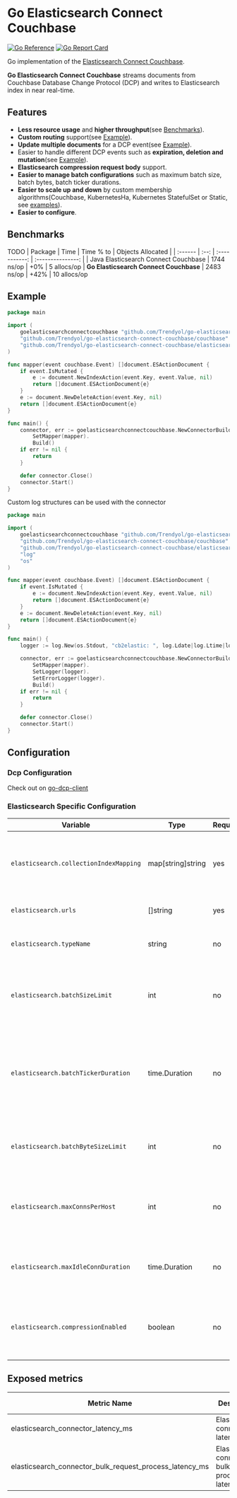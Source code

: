 # Go Elasticsearch Connect Couchbase

[![Go Reference](https://pkg.go.dev/badge/github.com/Trendyol/go-elasticsearch-connect-couchbase.svg)](https://pkg.go.dev/github.com/Trendyol/go-elasticsearch-connect-couchbase) [![Go Report Card](https://goreportcard.com/badge/github.com/Trendyol/go-elasticsearch-connect-couchbase)](https://goreportcard.com/report/github.com/Trendyol/go-elasticsearch-connect-couchbase)

Go implementation of
the [Elasticsearch Connect Couchbase](https://github.com/couchbase/couchbase-elasticsearch-connector).

**Go Elasticsearch Connect Couchbase** streams documents from Couchbase Database Change Protocol (DCP) and writes to
Elasticsearch index in near real-time.

## Features

* **Less resource usage** and **higher throughput**(see [Benchmarks](#benchmarks)).
* **Custom routing** support(see [Example](#example)).
* **Update multiple documents** for a DCP event(see [Example](#example)).
* Easier to handle different DCP events such as **expiration, deletion and mutation**(see [Example](#example)).
* **Elasticsearch compression request body** support.
* **Easier to manage batch configurations** such as maximum batch size, batch bytes, batch ticker durations.
* **Easier to scale up and down** by custom membership algorithms(Couchbase, KubernetesHa, Kubernetes StatefulSet or
  Static, see [examples](https://github.com/Trendyol/go-dcp-client#examples)).
* **Easier to configure**.

## Benchmarks

TODO
| Package | Time | Time % to | Objects Allocated |
| :------ | :--: | :-----------: | :---------------: |
| Java Elasticsearch Connect Couchbase | 1744 ns/op | +0% | 5 allocs/op
| **Go Elasticsearch Connect Couchbase** | 2483 ns/op | +42% | 10 allocs/op

## Example

```go
package main

import (
	goelasticsearchconnectcouchbase "github.com/Trendyol/go-elasticsearch-connect-couchbase"
	"github.com/Trendyol/go-elasticsearch-connect-couchbase/couchbase"
	"github.com/Trendyol/go-elasticsearch-connect-couchbase/elasticsearch/document"
)

func mapper(event couchbase.Event) []document.ESActionDocument {
	if event.IsMutated {
		e := document.NewIndexAction(event.Key, event.Value, nil)
		return []document.ESActionDocument{e}
	}
	e := document.NewDeleteAction(event.Key, nil)
	return []document.ESActionDocument{e}
}

func main() {
	connector, err := goelasticsearchconnectcouchbase.NewConnectorBuilder("config.yml").
		SetMapper(mapper).
		Build()
	if err != nil {
		return
	}

	defer connector.Close()
	connector.Start()
}

```

Custom log structures can be used with the connector

```go
package main

import (
	goelasticsearchconnectcouchbase "github.com/Trendyol/go-elasticsearch-connect-couchbase"
	"github.com/Trendyol/go-elasticsearch-connect-couchbase/couchbase"
	"github.com/Trendyol/go-elasticsearch-connect-couchbase/elasticsearch/document"
	"log"
	"os"
)

func mapper(event couchbase.Event) []document.ESActionDocument {
	if event.IsMutated {
		e := document.NewIndexAction(event.Key, event.Value, nil)
		return []document.ESActionDocument{e}
	}
	e := document.NewDeleteAction(event.Key, nil)
	return []document.ESActionDocument{e}
}

func main() {
	logger := log.New(os.Stdout, "cb2elastic: ", log.Ldate|log.Ltime|log.Llongfile)

	connector, err := goelasticsearchconnectcouchbase.NewConnectorBuilder("config.yml").
		SetMapper(mapper).
		SetLogger(logger).
		SetErrorLogger(logger).
		Build()
	if err != nil {
		return
	}

	defer connector.Close()
	connector.Start()
}

```

## Configuration

### Dcp Configuration

Check out on [go-dcp-client](https://github.com/Trendyol/go-dcp-client#configuration)

### Elasticsearch Specific Configuration

| Variable                               | Type              | Required | Default  | Description                                                                                         |                                                           
|----------------------------------------|-------------------|----------|----------|-----------------------------------------------------------------------------------------------------|
| `elasticsearch.collectionIndexMapping` | map[string]string | yes      |          | Defines which Couchbase collection events will be written to which index                            |
| `elasticsearch.urls`                   | []string          | yes      |          | Elasticsearch connection urls                                                                       |
| `elasticsearch.typeName`               | string            | no       | _doc     | Defines Elasticsearch index type name                                                               |
| `elasticsearch.batchSizeLimit`         | int               | no       | 1000     | Maximum message count for batch, if exceed flush will be triggered.                                 |
| `elasticsearch.batchTickerDuration`    | time.Duration     | no       | 10s      | Batch is being flushed automatically at specific time intervals for long waiting messages in batch. |
| `elasticsearch.batchByteSizeLimit`     | int               | no       | 10485760 | Maximum size(byte) for batch, if exceed flush will be triggered.                                    |
| `elasticsearch.maxConnsPerHost`        | int               | no       | 512      | Maximum number of connections per each host which may be established                                |
| `elasticsearch.maxIdleConnDuration`    | time.Duration     | no       | 10s      | Idle keep-alive connections are closed after this duration.                                         | 
| `elasticsearch.compressionEnabled`     | boolean           | no       | false    | Compression can be used if message size is large, CPU usage may be affected.                        |

## Exposed metrics

| Metric Name                                             | Description                                             | Labels | Value Type |
|---------------------------------------------------------|---------------------------------------------------------|--------|------------|
| elasticsearch_connector_latency_ms                      | Elasticsearch connector latency ms                      | N/A    | Gauge      |
| elasticsearch_connector_bulk_request_process_latency_ms | Elasticsearch connector bulk request process latency ms | N/A    | Gauge      |
